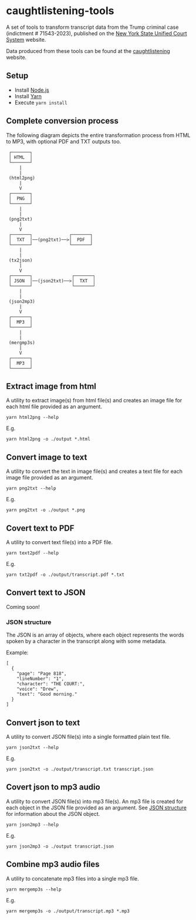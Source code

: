 # caughtlistening-tools

A set of tools to transform transcript data from the Trump criminal case (indictment # 71543-2023), published on the [New York State Unified Court System](https://ww2.nycourts.gov/press/index.shtml) website.

Data produced from these tools can be found at the [caughtlistening](https://pbutland.github.io/caughtlistening/) website.

## Setup

* Install [Node.js](https://nodejs.org/)
* Install [Yarn](https://yarnpkg.com/)
* Execute `yarn install`

## Complete conversion process

The following diagram depicts the entire transformation process from HTML to MP3, with optional PDF and TXT outputs too.


```
 ┌───────┐
 │ HTML  │
 └───────┘
     |
     |
 (html2png)
     |
     V
 ┌───────┐
 │  PNG  │
 └───────┘
     |
     |
 (png2txt)
     |
     V
 ┌───────┐              ┌───────┐
 │  TXT  │──(png2txt)──>│  PDF  │
 └───────┘              └───────┘
     |
     |
 (tx2json)
     |
     V
 ┌───────┐               ┌───────┐
 │ JSON  │──(json2txt)──>│  TXT  │
 └───────┘               └───────┘
     |
     |
 (json2mp3)
     |
     V
 ┌───────┐
 │  MP3  │
 └───────┘
     |
     |
 (mergmp3s)
     |
     V
 ┌───────┐
 │  MP3  │
 └───────┘
```

## Extract image from html

A utility to extract image(s) from html file(s) and creates an image file for each html file provided as an argument.

```
yarn html2png --help
```

E.g.
```
yarn html2png -o ./output *.html
```

## Convert image to text

A utility to convert the text in image file(s) and creates a text file for each image file provided as an argument.

```
yarn png2txt --help
```

E.g.
```
yarn png2txt -o ./output *.png
```

## Covert text to PDF

A utility to convert text file(s) into a PDF file.  

```
yarn text2pdf --help
```

E.g.
```
yarn txt2pdf -o ./output/transcript.pdf *.txt
```

## Convert text to JSON

Coming soon!

### JSON structure

The JSON is an array of objects, where each object represents the words spoken by a character in the transcript along with some metadata.

Example:

```
[
  {
    "page": "Page 818",
    "lineNumber": "1",
    "character": "THE COURT:",
    "voice": "Drew",
    "text": "Good morning."
  }
]
```

## Convert json to text

A utility to convert JSON file(s) into a single formatted plain text file.  

```
yarn json2txt --help
```

E.g.
```
yarn json2txt -o ./output/transcript.txt transcript.json
```

## Covert json to mp3 audio

A utility to convert JSON file(s) into mp3 file(s). An mp3 file is created for each object in the JSON file provided as an argument. See [JSON structure](#json-structure) for information about the JSON object.  

```
yarn json2mp3 --help
```

E.g.
```
yarn json2mp3 -o ./output transcript.json
```

## Combine mp3 audio files

A utility to concatenate mp3 files into a single mp3 file.  

```
yarn mergemp3s --help
```

E.g.
```
yarn mergemp3s -o ./output/transcript.mp3 *.mp3
```
